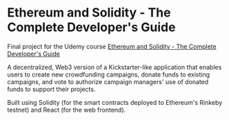 # Ethereum and Solidity - The Complete Developer's Guide
Final project for the Udemy course [Ethereum and Solidity - The Complete Developer's Guide](https://www.udemy.com/course/ethereum-and-solidity-the-complete-developers-guide/)  

A decentralized, Web3 version of a Kickstarter-like application that enables users to create new crowdfunding campaigns, donate funds to existing campaigns, and vote to authorize campaign managers' use of donated funds to support their projects. 

Built using Solidity (for the smart contracts deployed to Ethereum's Rinkeby testnet) and React (for the web frontend). 
